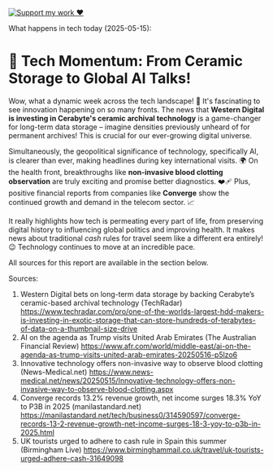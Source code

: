 [![Support my work ❤️](https://img.shields.io/badge/Support%20my%20work%20❤️-orange?style=for-the-badge&logo=patreon&logoColor=white)](https://www.patreon.com/c/orobocigano)

What happens in tech today (2025-05-15):

# 🎉 **Tech Momentum: From Ceramic Storage to Global AI Talks!**

Wow, what a dynamic week across the tech landscape! 🚀 It's fascinating to see innovation happening on so many fronts. The news that **Western Digital is investing in Cerabyte's ceramic archival technology** is a game-changer for long-term data storage – imagine densities previously unheard of for permanent archives! This is crucial for our ever-growing digital universe.

Simultaneously, the geopolitical significance of technology, specifically AI, is clearer than ever, making headlines during key international visits. 🌍 On the health front, breakthroughs like **non-invasive blood clotting observation** are truly exciting and promise better diagnostics. ❤️‍🩹 Plus, positive financial reports from companies like **Converge** show the continued growth and demand in the telecom sector. 📈

It really highlights how tech is permeating every part of life, from preserving digital history to influencing global politics and improving health. It makes news about traditional *cash* rules for travel seem like a different era entirely! 😉 Technology continues to move at an incredible pace.

All sources for this report are available in the section below.

Sources:
1. Western Digital bets on long-term data storage by backing Cerabyte’s ceramic-based archival technology (TechRadar)
   https://www.techradar.com/pro/one-of-the-worlds-largest-hdd-makers-is-investing-in-exotic-storage-that-can-store-hundreds-of-terabytes-of-data-on-a-thumbnail-size-drive
2. AI on the agenda as Trump visits United Arab Emirates (The Australian Financial Review)
   https://www.afr.com/world/middle-east/ai-on-the-agenda-as-trump-visits-united-arab-emirates-20250516-p5lzo6
3. Innovative technology offers non-invasive way to observe blood clotting (News-Medical.net)
   https://www.news-medical.net/news/20250515/Innovative-technology-offers-non-invasive-way-to-observe-blood-clotting.aspx
4. Converge records 13.2% revenue growth, net income surges 18.3% YoY to P3B in 2025 (manilastandard.net)
   https://manilastandard.net/tech/business0/314590597/converge-records-13-2-revenue-growth-net-income-surges-18-3-yoy-to-p3b-in-2025.html
5. UK tourists urged to adhere to cash rule in Spain this summer (Birmingham Live)
   https://www.birminghammail.co.uk/travel/uk-tourists-urged-adhere-cash-31649098